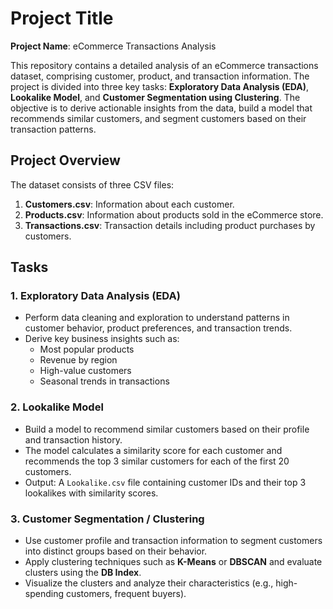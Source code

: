 # Project Title

**Project Name**: eCommerce Transactions Analysis

This repository contains a detailed analysis of an eCommerce transactions dataset, comprising customer, product, and transaction information. The project is divided into three key tasks: **Exploratory Data Analysis (EDA)**, **Lookalike Model**, and **Customer Segmentation using Clustering**. The objective is to derive actionable insights from the data, build a model that recommends similar customers, and segment customers based on their transaction patterns.

## Project Overview

The dataset consists of three CSV files:

1. **Customers.csv**: Information about each customer.
2. **Products.csv**: Information about products sold in the eCommerce store.
3. **Transactions.csv**: Transaction details including product purchases by customers.

## Tasks

### 1. **Exploratory Data Analysis (EDA)**
- Perform data cleaning and exploration to understand patterns in customer behavior, product preferences, and transaction trends.
- Derive key business insights such as:
  - Most popular products
  - Revenue by region
  - High-value customers
  - Seasonal trends in transactions

### 2. **Lookalike Model**
- Build a model to recommend similar customers based on their profile and transaction history.
- The model calculates a similarity score for each customer and recommends the top 3 similar customers for each of the first 20 customers.
- Output: A `Lookalike.csv` file containing customer IDs and their top 3 lookalikes with similarity scores.

### 3. **Customer Segmentation / Clustering**
- Use customer profile and transaction information to segment customers into distinct groups based on their behavior.
- Apply clustering techniques such as **K-Means** or **DBSCAN** and evaluate clusters using the **DB Index**.
- Visualize the clusters and analyze their characteristics (e.g., high-spending customers, frequent buyers).


